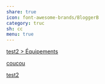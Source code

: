 ```yaml
---
share: true
icon: font-awesome-brands/BloggerB
category: truc
sh: cc
menu: true
---
```



[test2 > Équipements](test2.md#Équipements)

[coucou](test2.md#Équipements)

[test2](test2.md#^9161d1) 

